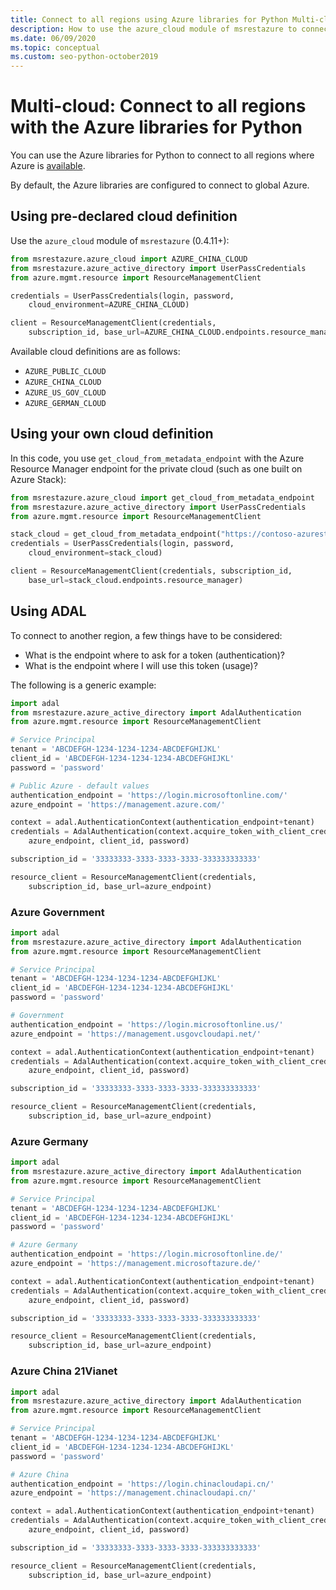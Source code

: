 ```yaml
---
title: Connect to all regions using Azure libraries for Python Multi-cloud 
description: How to use the azure_cloud module of msrestazure to connect to Azure in different sovereign regions
ms.date: 06/09/2020
ms.topic: conceptual
ms.custom: seo-python-october2019
---
```


# Multi-cloud: Connect to all regions with the Azure libraries for Python

You can use the Azure libraries for Python to connect to all regions where Azure is [available](https://azure.microsoft.com/regions/services).

By default, the Azure libraries are configured to connect to global Azure.

## Using pre-declared cloud definition

Use the `azure_cloud` module of `msrestazure` (0.4.11+):

```python
from msrestazure.azure_cloud import AZURE_CHINA_CLOUD
from msrestazure.azure_active_directory import UserPassCredentials
from azure.mgmt.resource import ResourceManagementClient

credentials = UserPassCredentials(login, password,
    cloud_environment=AZURE_CHINA_CLOUD)

client = ResourceManagementClient(credentials,
    subscription_id, base_url=AZURE_CHINA_CLOUD.endpoints.resource_manager)
```
  
Available cloud definitions are as follows:

- `AZURE_PUBLIC_CLOUD`
- `AZURE_CHINA_CLOUD`
- `AZURE_US_GOV_CLOUD`
- `AZURE_GERMAN_CLOUD`

## Using your own cloud definition

In this code, you use `get_cloud_from_metadata_endpoint` with the Azure Resource Manager endpoint for the private cloud (such as one built on Azure Stack):

```python
from msrestazure.azure_cloud import get_cloud_from_metadata_endpoint
from msrestazure.azure_active_directory import UserPassCredentials
from azure.mgmt.resource import ResourceManagementClient

stack_cloud = get_cloud_from_metadata_endpoint("https://contoso-azurestack-arm-endpoint.com")
credentials = UserPassCredentials(login, password,
    cloud_environment=stack_cloud)

client = ResourceManagementClient(credentials, subscription_id,
    base_url=stack_cloud.endpoints.resource_manager)
```

## Using ADAL

To connect to another region, a few things have to be considered:

- What is the endpoint where to ask for a token (authentication)?
- What is the endpoint where I will use this token (usage)?

The following is a generic example:

```python
import adal
from msrestazure.azure_active_directory import AdalAuthentication
from azure.mgmt.resource import ResourceManagementClient

# Service Principal
tenant = 'ABCDEFGH-1234-1234-1234-ABCDEFGHIJKL'
client_id = 'ABCDEFGH-1234-1234-1234-ABCDEFGHIJKL'
password = 'password'

# Public Azure - default values
authentication_endpoint = 'https://login.microsoftonline.com/'
azure_endpoint = 'https://management.azure.com/'

context = adal.AuthenticationContext(authentication_endpoint+tenant)
credentials = AdalAuthentication(context.acquire_token_with_client_credentials,
    azure_endpoint, client_id, password)

subscription_id = '33333333-3333-3333-3333-333333333333'

resource_client = ResourceManagementClient(credentials,
    subscription_id, base_url=azure_endpoint)
```

### Azure Government

```python
import adal
from msrestazure.azure_active_directory import AdalAuthentication
from azure.mgmt.resource import ResourceManagementClient

# Service Principal
tenant = 'ABCDEFGH-1234-1234-1234-ABCDEFGHIJKL'
client_id = 'ABCDEFGH-1234-1234-1234-ABCDEFGHIJKL'
password = 'password'

# Government
authentication_endpoint = 'https://login.microsoftonline.us/'
azure_endpoint = 'https://management.usgovcloudapi.net/'

context = adal.AuthenticationContext(authentication_endpoint+tenant)
credentials = AdalAuthentication(context.acquire_token_with_client_credentials,
    azure_endpoint, client_id, password)

subscription_id = '33333333-3333-3333-3333-333333333333'

resource_client = ResourceManagementClient(credentials,
    subscription_id, base_url=azure_endpoint)
```

### Azure Germany

```python
import adal
from msrestazure.azure_active_directory import AdalAuthentication
from azure.mgmt.resource import ResourceManagementClient

# Service Principal
tenant = 'ABCDEFGH-1234-1234-1234-ABCDEFGHIJKL'
client_id = 'ABCDEFGH-1234-1234-1234-ABCDEFGHIJKL'
password = 'password'

# Azure Germany
authentication_endpoint = 'https://login.microsoftonline.de/'
azure_endpoint = 'https://management.microsoftazure.de/'

context = adal.AuthenticationContext(authentication_endpoint+tenant)
credentials = AdalAuthentication(context.acquire_token_with_client_credentials,
    azure_endpoint, client_id, password)

subscription_id = '33333333-3333-3333-3333-333333333333'

resource_client = ResourceManagementClient(credentials,
    subscription_id, base_url=azure_endpoint)
```

### Azure China 21Vianet

```python
import adal
from msrestazure.azure_active_directory import AdalAuthentication
from azure.mgmt.resource import ResourceManagementClient

# Service Principal
tenant = 'ABCDEFGH-1234-1234-1234-ABCDEFGHIJKL'
client_id = 'ABCDEFGH-1234-1234-1234-ABCDEFGHIJKL'
password = 'password'

# Azure China
authentication_endpoint = 'https://login.chinacloudapi.cn/'
azure_endpoint = 'https://management.chinacloudapi.cn/'

context = adal.AuthenticationContext(authentication_endpoint+tenant)
credentials = AdalAuthentication(context.acquire_token_with_client_credentials,
    azure_endpoint, client_id, password)

subscription_id = '33333333-3333-3333-3333-333333333333'

resource_client = ResourceManagementClient(credentials,
    subscription_id, base_url=azure_endpoint)
```
